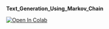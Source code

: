 **Text_Generation_Using_Markov_Chain**

 [![Open In Colab](https://colab.research.google.com/assets/colab-badge.svg)](https://colab.research.google.com/drive/1DrTWUoH6BpFFFzCwO34_TNmACKLzV8Ip?usp=sharing)
